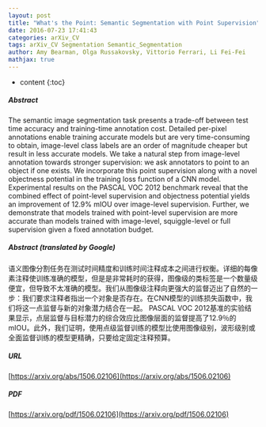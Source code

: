 ```yaml
---
layout: post
title: "What's the Point: Semantic Segmentation with Point Supervision"
date: 2016-07-23 17:41:43
categories: arXiv_CV
tags: arXiv_CV Segmentation Semantic_Segmentation
author: Amy Bearman, Olga Russakovsky, Vittorio Ferrari, Li Fei-Fei
mathjax: true
---
```


* content
{:toc}

##### Abstract
The semantic image segmentation task presents a trade-off between test time accuracy and training-time annotation cost. Detailed per-pixel annotations enable training accurate models but are very time-consuming to obtain, image-level class labels are an order of magnitude cheaper but result in less accurate models. We take a natural step from image-level annotation towards stronger supervision: we ask annotators to point to an object if one exists. We incorporate this point supervision along with a novel objectness potential in the training loss function of a CNN model. Experimental results on the PASCAL VOC 2012 benchmark reveal that the combined effect of point-level supervision and objectness potential yields an improvement of 12.9% mIOU over image-level supervision. Further, we demonstrate that models trained with point-level supervision are more accurate than models trained with image-level, squiggle-level or full supervision given a fixed annotation budget.

##### Abstract (translated by Google)
语义图像分割任务在测试时间精度和训练时间注释成本之间进行权衡。详细的每像素注释使训练准确的模型，但是是非常耗时的获得，图像级的类标签是一个数量级便宜，但导致不太准确的模型。我们从图像级注释向更强大的监督迈出了自然的一步：我们要求注释者指出一个对象是否存在。在CNN模型的训练损失函数中，我们将这一点监督与新的对象潜力结合在一起。 PASCAL VOC 2012基准的实验结果显示，点层监督与目标潜力的综合效应比图像层面的监督提高了12.9％的mIOU。此外，我们证明，使用点级监督训练的模型比使用图像级别，波形级别或全面监督训练的模型更精确，只要给定固定注释预算。

##### URL
[https://arxiv.org/abs/1506.02106](https://arxiv.org/abs/1506.02106)

##### PDF
[https://arxiv.org/pdf/1506.02106](https://arxiv.org/pdf/1506.02106)

